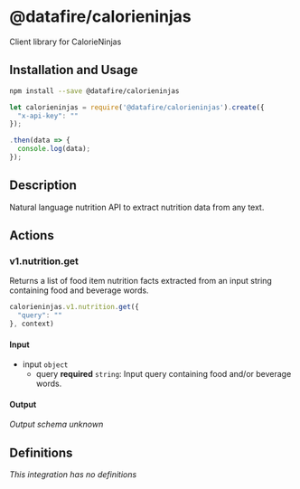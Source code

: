 # @datafire/calorieninjas

Client library for CalorieNinjas

## Installation and Usage
```bash
npm install --save @datafire/calorieninjas
```
```js
let calorieninjas = require('@datafire/calorieninjas').create({
  "x-api-key": ""
});

.then(data => {
  console.log(data);
});
```

## Description

Natural language nutrition API to extract nutrition data from any text.

## Actions

### v1.nutrition.get
Returns a list of food item nutrition facts extracted from an input string containing food and beverage words. 


```js
calorieninjas.v1.nutrition.get({
  "query": ""
}, context)
```

#### Input
* input `object`
  * query **required** `string`: Input query containing food and/or beverage words.

#### Output
*Output schema unknown*



## Definitions

*This integration has no definitions*
